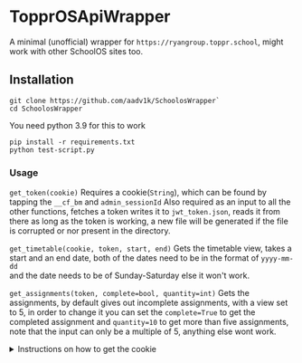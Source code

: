 # TopprOSApiWrapper

A minimal (unofficial) wrapper for ```https://ryangroup.toppr.school```, might work with other SchoolOS sites too. 

## Installation 

```
git clone https://github.com/aadv1k/SchoolosWrapper`
cd SchoolosWrapper
```

You need python 3.9 for this to work

```
pip install -r requirements.txt
python test-script.py
```

### Usage

 ```get_token(cookie)```
Requires a cookie(```String```), which can be found by tapping the ```__cf_bm``` and ```admin_sessionId``` 
Also required as an input to all the other functions, fetches a token writes it to ```jwt_token.json```, 
reads it from there as long as the token is working, a new file will be generated if the file is corrupted 
or nor present in the directory.


```get_timetable(cookie, token, start, end)```
Gets the timetable view, takes a start and an end date, both of the dates need to be in the format of ```yyyy-mm-dd```  
and the date needs to be of Sunday-Saturday else it won't work. 


 ```get_assignments(token, complete=bool, quantity=int)```
Gets the assignments, by default gives out incomplete assignments, with a view set to 5, in order to change 
it you can set the ```complete=True```  to get the completed assignment and ```quantity=10```
to get more than five assignments, note that the input can only be a multiple of 5, anything else wont work.

<details>
<summary>Instructions on how to get the cookie</summary>

 Head on to [topprOs](https://ryangroup.toppr.school)

press <kbd>ctrl+shift+i</kbd> to open the developer console, and head on over
to the network tab

Now, login, once you are on the timetable tab, search for ```get-jwt-token``` in the search bar

Click on the result, and find the header ```cookie```, copy the text, and paste
it in the ```test-script.py```

</details>

